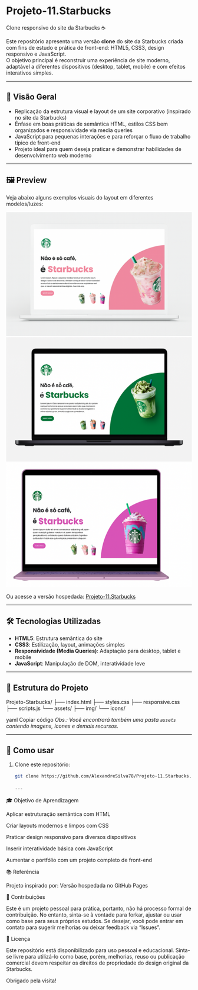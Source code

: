 # Projeto-11.Starbucks  
Clone responsivo do site da Starbucks ☕

Este repositório apresenta uma versão **clone** do site da Starbucks criada com fins de estudo e prática de front-end: HTML5, CSS3, design responsivo e JavaScript.  
O objetivo principal é reconstruir uma experiência de site moderno, adaptável a diferentes dispositivos (desktop, tablet, mobile) e com efeitos interativos simples.

---

## 🎯 Visão Geral  
- Replicação da estrutura visual e layout de um site corporativo (inspirado no site da Starbucks)  
- Ênfase em boas práticas de semântica HTML, estilos CSS bem organizados e responsividade via media queries  
- JavaScript para pequenas interações e para reforçar o fluxo de trabalho típico de front-end  
- Projeto ideal para quem deseja praticar e demonstrar habilidades de desenvolvimento web moderno

---

## 🖼 Preview  
Veja abaixo alguns exemplos visuais do layout em diferentes modelos/luzes:

![Notebook branco – Projeto Starbucks](assets/img/projeto-starbucks-notebook-branco.png)  
![Notebook preto – Projeto Starbucks](assets/img/projeto-starbucks-notebook-preto.png)  
![Notebook rose gold – Projeto Starbucks](assets/img/projeto-starbucks-notebook-rose-gold.png)  

Ou acesse a versão hospedada: [Projeto-11.Starbucks](https://alexandresilva78.github.io/Projeto-11.Starbucks/)

---

## 🛠 Tecnologias Utilizadas  
- **HTML5**: Estrutura semântica do site  
- **CSS3**: Estilização, layout, animações simples  
- **Responsividade (Media Queries)**: Adaptação para desktop, tablet e mobile  
- **JavaScript**: Manipulação de DOM, interatividade leve  

---

## 📁 Estrutura do Projeto  
Projeto-Starbucks/
├── index.html
├── styles.css
├── responsive.css
├── scripts.js
└── assets/
├── img/
└── icons/

yaml
Copiar código
*Obs.: Você encontrará também uma pasta `assets` contendo imagens, ícones e demais recursos.*

---

## 🚀 Como usar  
1. Clone este repositório:  
   ```bash
   git clone https://github.com/AlexandreSilva78/Projeto-11.Starbucks.git

   ---
   
🎓 Objetivo de Aprendizagem

Aplicar estruturação semântica com HTML

Criar layouts modernos e limpos com CSS

Praticar design responsivo para diversos dispositivos

Inserir interatividade básica com JavaScript

Aumentar o portfólio com um projeto completo de front-end

📚 Referência

Projeto inspirado por: Versão hospedada no GitHub Pages

🤝 Contribuições

Este é um projeto pessoal para prática, portanto, não há processo formal de contribuição. No entanto, sinta-se à vontade para forkar, ajustar ou usar como base para seus próprios estudos.
Se desejar, você pode entrar em contato para sugerir melhorias ou deixar feedback via “Issues”.

📄 Licença

Este repositório está disponibilizado para uso pessoal e educacional. Sinta-se livre para utilizá-lo como base, porém, melhorias, reuso ou publicação comercial devem respeitar os direitos de propriedade do design original da Starbucks.

Obrigado pela visita!
   
